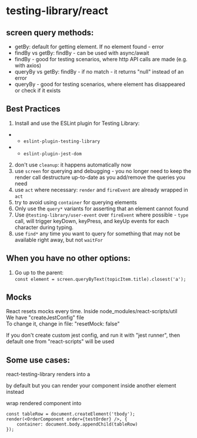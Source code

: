 # testing-library/react

## screen query methods:

- getBy: default for getting element. If no element found - error
- findBy vs getBy: findBy - can be used with async/await
- findBy - good for testing scenarios, where http API calls are made (e.g. with axios)
- queryBy vs getBy: findBy - if no match - it returns "null" instead of an error
- queryBy - good for testing scenarios, where element has disappeared or check if it exists

## Best Practices

1. Install and use the ESLint plugin for Testing Library:

-
    - `eslint-plugin-testing-library`
-
    - `eslint-plugin-jest-dom`

2. don't use `cleanup`: it happens automatically now
3. use `screen` for querying and debugging - you no longer need to keep the render call destructure up-to-date as you
   add/remove the queries you need
4. use `act` where necessary: `render` and `fireEvent` are already wrapped in `act`
5. try to avoid using `container` for querying elements
6. Only use the `query*` variants for asserting that an element cannot found
7. Use `@testing-library/user-event` over `fireEvent` where possible - `type` call, will trigger keyDown, keyPress, and
   keyUp events for each character during typing.
8. use `find*` any time you want to query for something that may not be available right away, but not `waitFor`

## When you have no other options:

1. Go up to the parent:  
   `const element = screen.queryByText(topicItem.title).closest('a');`

## Mocks

React resets mocks every time. Inside node_modules/react-scripts/util  
We have "createJestConfig" file  
To change it, change in file: "resetMock: false"

If you don't create custom jest config, and run it with "jest runner",
then default one from "react-scripts" will be used

## Some use cases:

react-testing-library renders into a <div> by default but you can render your component inside another element instead

wrap rendered component into <tbody>
```
const tableRow = document.createElement('tbody');
render(<OrderComponent order={testOrder} />, {
    container: document.body.appendChild(tableRow)
});
```
